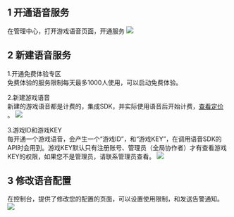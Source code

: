 ## 1 开通语音服务
在管理中心，打开游戏语音页面，开通服务
![](https://mc.qcloudimg.com/static/img/7ad80ac753affb64a932b42e94ae0e52/image.png)


## 2 新建语音服务

1.开通免费体验专区  
免费体验的服务限制每天最多1000人使用，可以启动免费体验。  

2.新建游戏语音  
新建的游戏语音都是计费的，集成SDK，并实际使用语音后开始计费，[查看定价](http://www.baidu.com)  。
![](https://mc.qcloudimg.com/static/img/7067b0caf6af0a79abc55cf5977459bd/image.png)

3.游戏ID和游戏KEY  
每开通一个游戏语音，会产生一个“游戏ID”，和“游戏KEY”，在调用语音SDK的API时会用到。游戏KEY默认只有注册账号、管理员（全局协作者）才有查看游戏KEY的权限，如果您不是管理员，请联系管理员查看。
![](https://mc.qcloudimg.com/static/img/6a2d743ebd02d44dd2f1502f8c0a9cbe/image.png)


## 3 修改语音配置
在控制台，提供了修改您的配置的页面，可以设置使用限制，和发送告警通知。
![](https://mc.qcloudimg.com/static/img/37f83df909748e90ba326b4787663016/update.png)

